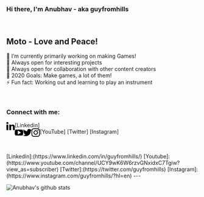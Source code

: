### Hi there, I'm Anubhav - aka guyfromhills 
<br/>

## Moto - Love and Peace! <br/>
🔭 I’m currently primarily working on making Games!<br/>
🌱 Always open for interesting projects <br/>
👯 Always open for collaboration with other content creators <br/>
🥅 2020 Goals: Make games, a lot of them! <br/>
⚡ Fun fact: Working out and learning to play an instrument <br/>
 
 <br/>
 
### Connect with me:
<img align="left" width="22px" alt="guyfromhills | Twitter" src="images/linkedin-letters.svg">[Linkedin]    
<img align="left" width="22px" src="images/youtube-logo.svg">[YouTube]
<img align="left" width="22px" src="images/twitter-black-shape.svg">[Twitter]
<img align="left" width="22px" src="images/instagram-logo.svg">[Instagram]


<br/>
<br/>
[Linkedin]:(https://www.linkedin.com/in/guyfromhills/)
[Youtube]:(https://www.youtube.com/channel/UCY9wK6W6rzvGNxidxC7Tgiw?view_as=subscriber)
[Twitter]:(https://twitter.com/guyfromhills) 
[Instagram]:(https://www.instagram.com/guyfromhills/?hl=en)  
---

![Anubhav's github stats](https://github-readme-stats.vercel.app/api?username=guyfromhills&show_icons=true&theme=dracula)
